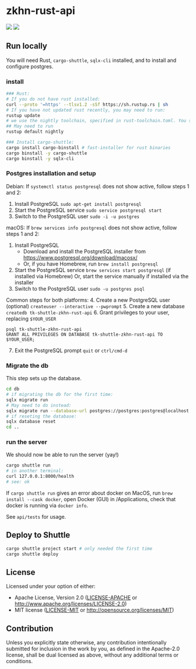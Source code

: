 # zkhn-rust-api
![](https://img.shields.io/badge/made_by_cryptograthor-black?style=flat&logo=undertale&logoColor=hotpink)
![](https://github.com/thor314/zkhn-rust-api/actions/workflows/ci.yml/badge.svg)
<!-- [![crates.io](https://img.shields.io/crates/v/zkhn-rust-api.svg)](https://crates.io/crates/zkhn-rust-api) -->
<!-- [![Documentation](https://docs.rs/zkhn-rust-api/badge.svg)](https://docs.rs/zkhn-rust-api) -->

## Run locally
You will need Rust, `cargo-shuttle`, `sqlx-cli` installed, and to install and configure postgres.

### install
```sh
### Rust:
# If you do not have rust installed:
curl --proto '=https' --tlsv1.2 -sSf https://sh.rustup.rs | sh
# If you have not updated rust recently, you may need to run: 
rustup update
# we use the nightly toolchain, specified in rust-toolchain.toml. You should not need to change anything here.
## May need to run
rustup default nightly

### Install cargo-shuttle:
cargo install cargo-binstall # fast-installer for rust binaries
cargo binstall -y cargo-shuttle 
cargo binstall -y sqlx-cli
```

### Postgres installation and setup
Debian:
If `systemctl status postgresql` does not show active, follow steps 1 and 2:
1. Install PostgreSQL
   `sudo apt-get install postgresql`
2. Start the PostgreSQL service
   `sudo service postgresql start`
3. Switch to the PostgreSQL user
   `sudo -i -u postgres`

macOS:
If `brew services info postgresql` does not show active, follow steps 1 and 2:
1. Install PostgreSQL
   - Download and install the PostgreSQL installer from https://www.postgresql.org/download/macosx/
   - Or, if you have Homebrew, run `brew install postgresql`
2. Start the PostgreSQL service
   `brew services start postgresql` (if installed via Homebrew)
   Or, start the service manually if installed via the installer
3. Switch to the PostgreSQL user
   `sudo -u postgres psql`

Common steps for both platforms:
4. Create a new PostgreSQL user (optional)
   `createuser --interactive --pwprompt`
5. Create a new database
   `createdb tk-shuttle-zkhn-rust-api`
6. Grant privileges to your user, replacing `$YOUR_USER`
   ```
   psql tk-shuttle-zkhn-rust-api
   GRANT ALL PRIVILEGES ON DATABASE tk-shuttle-zkhn-rust-api TO $YOUR_USER;
   ```
7. Exit the PostgreSQL prompt `quit` or `ctrl/cmd-d`

### Migrate the db
This step sets up the database.
```sh
cd db
# if migrating the db for the first time:
sqlx migrate run
# May need to do instead:
sqlx migrate run --database-url postgres://postgres:postgres@localhost:5432/tk-shuttle-zkhn-rust-api
# if reseting the database:
sqlx database reset
cd ..
```

### run the server
We should now be able to run the server (yay!)

```sh
cargo shuttle run
# in another terminal:
curl 127.0.0.1:8000/health
# see: ok
```

If `cargo shuttle run` gives an error about docker on MacOS, run `brew install --cask docker`, open Docker (GUI) in /Applications, check that docker is running via `docker info`.

See `api/tests` for usage.

## Deploy to Shuttle
```sh
cargo shuttle project start # only needed the first time
cargo shuttle deploy
```

## License
Licensed under your option of either:
- Apache License, Version 2.0 ([LICENSE-APACHE](LICENSE-APACHE) or http://www.apache.org/licenses/LICENSE-2.0)
- MIT license ([LICENSE-MIT](LICENSE-MIT) or http://opensource.org/licenses/MIT)

## Contribution
Unless you explicitly state otherwise, any contribution intentionally submitted
for inclusion in the work by you, as defined in the Apache-2.0 license, shall be
dual licensed as above, without any additional terms or conditions.
